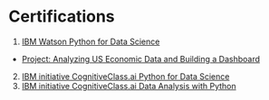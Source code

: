 # Certifications

1. [IBM Watson Python for Data Science](https://www.coursera.org/account/accomplishments/certificate/V84T7G5EKV2C)

- [Project: Analyzing US Economic Data and Building a Dashboard](./Notebook.ipynb)
   
2. [IBM initiative CognitiveClass.ai Python for Data Science](./CognitiveClassPythonforDataScience.pdf)
3. [IBM initiative CognitiveClass.ai Data Analysis with Python](./CognitiveClassDataAnalysiswithPython.pdf)
